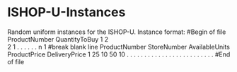 # ISHOP-U-Instances
Random uniform instances for the ISHOP-U. Instance format:
#Begin of file
ProductNumber QuantityToBuy
1             2  
2             1
.             .
.             .
.             .
n             1
#break blank line
ProductNumber StoreNumber AvailableUnits ProductPrice DeliveryPrice
1             25          10             50           10
.             .           .              .            .
.             .           .              .            .
.             .           .              .            .
.             .           .              .            .
.             .           .              .            .
#End of file
